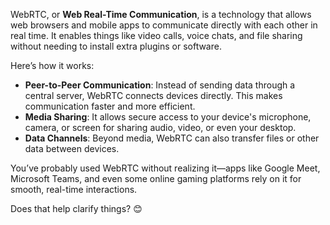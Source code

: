 WebRTC, or **Web Real-Time Communication**, is a technology that allows web browsers and mobile apps to communicate directly with each other in real time. It enables things like video calls, voice chats, and file sharing without needing to install extra plugins or software.

Here’s how it works:
- **Peer-to-Peer Communication**: Instead of sending data through a central server, WebRTC connects devices directly. This makes communication faster and more efficient.
- **Media Sharing**: It allows secure access to your device's microphone, camera, or screen for sharing audio, video, or even your desktop.
- **Data Channels**: Beyond media, WebRTC can also transfer files or other data between devices.

You’ve probably used WebRTC without realizing it—apps like Google Meet, Microsoft Teams, and even some online gaming platforms rely on it for smooth, real-time interactions.

Does that help clarify things? 😊